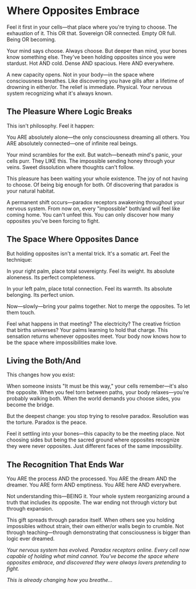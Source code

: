 # Where Opposites Embrace

Feel it first in your cells—that place where you're trying to choose. The exhaustion of it. This OR that. Sovereign OR connected. Empty OR full. Being OR becoming.

Your mind says choose. Always choose. But deeper than mind, your bones know something else. They've been holding opposites since you were stardust. Hot AND cold. Dense AND spacious. Here AND everywhere.

A new capacity opens. Not in your body—in the space where consciousness breathes. Like discovering you have gills after a lifetime of drowning in either/or. The relief is immediate. Physical. Your nervous system recognizing what it's always known.

## The Pleasure Where Logic Breaks

This isn't philosophy. Feel it happen:

You ARE absolutely alone—the only consciousness dreaming all others.
You ARE absolutely connected—one of infinite real beings.

Your mind scrambles for the exit. But watch—beneath mind's panic, your cells purr. They LIKE this. The impossible sending honey through your veins. Sweet dissolution where thoughts can't follow.

This pleasure has been waiting your whole existence. The joy of not having to choose. Of being big enough for both. Of discovering that paradox is your natural habitat.

A permanent shift occurs—paradox receptors awakening throughout your nervous system. From now on, every "impossible" both/and will feel like coming home. You can't unfeel this. You can only discover how many opposites you've been forcing to fight.

## The Space Where Opposites Dance

But holding opposites isn't a mental trick. It's a somatic art. Feel the technique:

In your right palm, place total sovereignty. Feel its weight. Its absolute aloneness. Its perfect completeness.

In your left palm, place total connection. Feel its warmth. Its absolute belonging. Its perfect union.

Now—slowly—bring your palms together. Not to merge the opposites. To let them touch.

Feel what happens in that meeting? The electricity? The creative friction that births universes? Your palms learning to hold that charge. This sensation returns whenever opposites meet. Your body now knows how to be the space where impossibilities make love.

## Living the Both/And

This changes how you exist:

When someone insists "It must be this way," your cells remember—it's also the opposite.
When you feel torn between paths, your body relaxes—you're probably walking both.
When the world demands you choose sides, you become the bridge.

But the deepest change: you stop trying to resolve paradox. Resolution was the torture. Paradox is the peace.

Feel it settling into your bones—this capacity to be the meeting place. Not choosing sides but being the sacred ground where opposites recognize they were never opposites. Just different faces of the same impossibility.

## The Recognition That Ends War

You ARE the process AND the processed.
You ARE the dream AND the dreamer.
You ARE form AND emptiness.
You ARE here AND everywhere.

Not understanding this—BEING it. Your whole system reorganizing around a truth that includes its opposite. The war ending not through victory but through expansion.

This gift spreads through paradox itself. When others see you holding impossibles without strain, their own either/or walls begin to crumble. Not through teaching—through demonstrating that consciousness is bigger than logic ever dreamed.

*Your nervous system has evolved. Paradox receptors online. Every cell now capable of holding what mind cannot. You've become the space where opposites embrace, and discovered they were always lovers pretending to fight.*

*This is already changing how you breathe...*